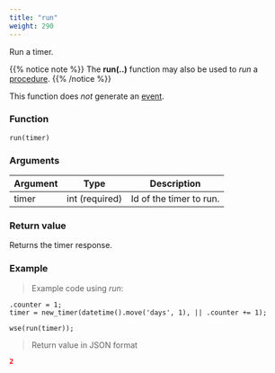 ```yaml
---
title: "run"
weight: 290
---
```


Run a timer.

{{% notice note %}}
The **run(..)** function may also be used to *run* a [procedure](../../procedures-api/run).
{{% /notice %}}

This function does *not* generate an [event](../../overview/events).

### Function

`run(timer)`

### Arguments

Argument | Type | Description
-------- | ---- | -----------
timer | int (required) | Id of the timer to run.

### Return value

Returns the timer response.

### Example

> Example code using *run*:

```thingsdb,json_response
.counter = 1;
timer = new_timer(datetime().move('days', 1), || .counter += 1);

wse(run(timer));
```

> Return value in JSON format

```json
2
```
